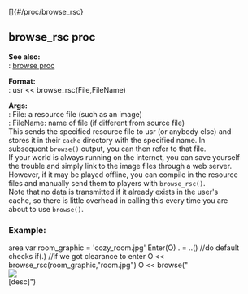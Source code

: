 []{#/proc/browse_rsc}    
## browse_rsc proc    
**See also:**    
:   [browse proc](ref/proc/browse)    
<!-- -->    
**Format:**    
:   usr \<\< browse_rsc(File,FileName)    
<!-- -->    
**Args:**    
:   File: a resource file (such as an image)    
:   FileName: name of file (if different from source file)    
This sends the specified resource file to usr (or anybody else) and    
stores it in their `cache` directory with the specified name. In    
subsequent `browse()` output, you can then refer to that file.    
If your world is always running on the internet, you can save yourself    
the trouble and simply link to the image files through a web server.    
However, if it may be played offline, you can compile in the resource    
files and manually send them to players with `browse_rsc()`.    
Note that no data is transmitted if it already exists in the user\'s    
cache, so there is little overhead in calling this every time you are    
about to use `browse()`.    
### Example:    
area var room_graphic = \'cozy_room.jpg\' Enter(O) . = ..() //do default    
checks if(.) //if we got clearance to enter O \<\<    
browse_rsc(room_graphic,\"room.jpg\") O \<\< browse(\"    
![](room.jpg)    
\[desc\]\")  